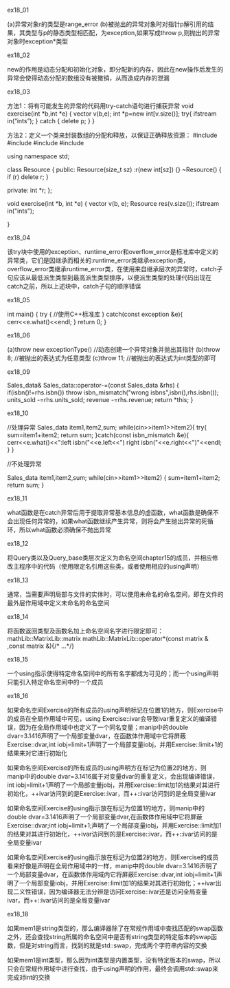 ex18_01

(a)异常对象r的类型是range_error
(b)被抛出的异常对象时对指针p解引用的结果，其类型与p的静态类型相匹配，为exception,如果写成throw p,则抛出的异常对象时exception*类型

ex18_02

new的作用是动态分配和初始化对象，即分配新的内存，因此在new操作后发生的异常会使得动态分配的数组没有被撤销，从而造成内存的泄漏

ex18_03

方法1：将有可能发生的异常的代码用try-catch语句进行捕获异常
void exercise(int *b,int *e)
{
  vector<int> v(b,e);
  int *p=new int[v.size()];
  try{
        ifstream in(“ints”);
  }
  catch
       {
          delete p;
  }
}

方法2：定义一个类来封装数组的分配和释放，以保证正确释放资源：
#include<iostream>
#include<fstream>
#include<vector>
#include<memory>

using namespace std;

class Resource
{
public:
	Resource(size_t sz) :r(new int[sz]) {}
	~Resource() { if (r) delete r; }

private:
	int *r;
};

void exercise(int *b, int *e)
{
	vector<int> v(b, e);
	Resource res(v.size());
	ifstream in("ints");


}

ex18_04

该try块中使用的exception、runtime_error和overflow_error是标准库中定义的异常类，它们是因继承而相关的:runtime_error类继承exception类，overflow_error类继承runtime_error类，在使用来自继承层次的异常时，catch子句应该从最低派生类型到最高派生类型排序，以便派生类型的处理代码出现在catch之前，所以上述块中，catch子句的顺序错误

ex18_05

int main()
{
	try
	{
		//使用C++标准库
	}
	catch(const exception &e){
		cerr<<e.what()<<endl;
	}
	return 0;
}

ex18_06

(a)throw new exceptionType()  //动态创建一个异常对象并抛出其指针
(b)throw 8;  //被抛出的表达式为任意类型
(c)throw 11;   //被抛出的表达式为int类型的即可


ex18_09

Sales_data&
Sales_data::operator-=(const Sales_data &rhs)
{
	if(isbn()!=rhs.isbn())
		throw isbn_mismatch("wrong isbns",isbn(),rhs.isbn());
	units_sold -=rhs.units_sold;
	revenue -=rhs.revenue;
	return *this;
}

ex18_10

//处理异常
Sales_data item1,item2,sum;
while(cin>>item1>>item2){
   try{
   	sum=item1+item2;
	return sum;
      }catch(const isbn_mismatch &e){
      	cerr<<e.what()<<":left isbn("<<e.left<<") right isbn("<<e.right<<")"<<endl;
      }
}


//不处理异常

Sales_data item1,item2,sum;
while(cin>>item1>>item2)
{
	sum=item1+item2;
	return sum;
}

ex18_11

what函数是在catch异常后用于提取异常基本信息的虚函数，what函数是确保不会出现任何异常的，如果what函数继续产生异常，则将会产生抛出异常的死循环，所以what函数必须确保不抛出异常

ex18_12

将Query类以及Query_base类层次定义为命名空间chapter15的成员，并相应修改主程序中的代码（使用限定名引用这些类，或者使用相应的using声明）

ex18_13

通常，当需要声明局部与文件的实体时，可以使用未命名的命名空间，即在文件的最外层作用域中定义未命名的命名空间

ex18_14

将函数返回类型及函数名加上命名空间名字进行限定即可：
mathLib::MatrixLib::matrix mathLib::MatrixLib::operator*(const matrix & ,const matrix &){/* ...*/}

ex18_15

一个using指示使得特定命名空间中的所有名字都成为可见的；而一个using声明只能引入特定命名空间中的一个成员

ex18_16

如果命名空间Exercise的所有成员的using声明标记在位置1的地方，则Exercise中的成员在全局作用域中可见，using Exercise::ivar会导致ivar重复定义的编译错误，因为在全局作用域中也定义了一个同名变量；manip中的double dvar=3.1416声明了一个局部变量dvar，在函数体作用域中它将屏蔽Exercise::dvar,int iobj=limit+1声明了一个局部变量iobj，并用Exercise::limit+1的结果来对它进行初始化

如果命名空间Exercise的所有成员的using声明方在标记为位置2的地方，则manip中的double dvar=3.1416属于对变量dvar的重复定义，会出现编译错误，int iobj=limit+1声明了一个局部变量jobj，并用Exercise::limit加1的结果对其进行初始化，++ivar访问到的是Exercise::ivar，而++::ivar访问到的是全局变量ivar

如果命名空间Exercise的using指示放在标记为位置1的地方，则manip中的double dvar=3.1416声明了一个局部变量dvar,在函数体作用域中它将屏蔽Exercise::dvar;int iobj=limit+1;声明了一个局部变量iobj，并用Exercise::limit加1的结果对其进行初始化，++ivar访问到的是Exercise::ivar，而++::ivar访问的是全局变量ivar

如果命名空间Exercise的using指示放在标记为位置2的地方，则Exercise的成员看来好像是声明在全局作用域中的一样，manip中的double dvar=3.1416声明了一个局部变量dvar，在函数体作用域内它将屏蔽Exercise::dvar,int iobj=limit+1声明了一个局部变量iobj，并用Exercise::limit加1的结果对其进行初始化；++ivar出现二义性错误，因为编译器无法分辨是访问Exercise::ivar还是访问全局变量ivar，而++::ivar访问的是全局变量ivar

ex18_18

如果mem1是string类型的，那么编译器除了在常规作用域中查找匹配的swap函数之外，还会查找string所属的命名空间中是否有string类型的特定版本的swap函数，但是对string而言，找到的就是std::swap，完成两个字符串内容的交换

如果mem1是int类型，那么因为int类型是内置类型，没有特定版本的swap，所以只会在常规作用域中进行查找，由于using声明的作用，最终会调用std::swap来完成对int的交换

